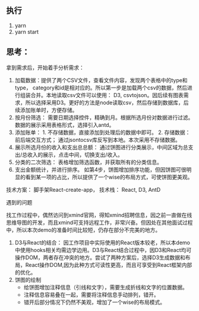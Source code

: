 ## 执行
1. yarn
2. yarn start

## 思考：
拿到需求后，开始着手分析需求：

1. 加载数据：提供了两个CSV文件，查看文件内容，发现两个表格中的type和type， category和id是相对应的。所以第一步是加载两个csv的数据，然后进行组装合并。本地读取csv文件可以使用： D3, csvtojson。因后续有图表需求，所以选择采用D3。更好的方法是node读取csv，然后存储到数据库，后续添加账单时，方便存储。
2. 按月份筛选： 需要日期选择控件，精确到月。根据所选月份对数据进行过滤。数据的展示采用表格形式，选择引入antd。
3. 添加账单： 1. 不存储数据，直接添加到处理后的数据中即可。 2. 存储数据： 前后端交互方式； 通过jsontocsv库反写到本地。本次采用不存储数据。
4. 展示所选月份的收入和支出总总额： 通过饼图进行分类展示，中间区域为总支出/总收入的展示，点击中间，切换支出/收入。
5. 分类的二次筛选： 表格增加筛选函数，并获取所有的分类信息。
6. 支出金额统计，并进行排序。  如第4步，饼图增加排序功能，但因饼图可很明显的看到某一项的占比，所以提供了一个wise的布局方式，可使饼图更美观。

技术方案： 脚手架React-create-app， 技术栈： React, D3,  AntD


遇到的问题

找工作过程中，偶然访问到xmind官网，得知xmind招聘信息，因之前一直做在线思维导图的开发，而且xmind可支持远程工作，非常兴奋。但因处在其他面试过程中，所以本次demo的准备时间比较短，仍存在部分不完美的地方。

1. D3与React的结合： 因工作项目中实际使用的React版本较老，所以本demo中使用hooks相关均需边学边用。D3与React结合过程中，因D3和React均可操作DOM，两者存在冲突的地方。尝试了两种方案后，选择D3生成数据和布局，React操作DOM,因为此种方式可读性更高，而且可享受到React框架内部的优化。
2. 饼图的绘制
   - 给饼图增加注释信息（引线和文字），需要生成折线和文字的位置数据。
   - 注释信息容易叠在一起，需要将注释信息手动排列，错开。 
   - 错开后部分情况下仍然不美观，增加了一个wise的布局模式。